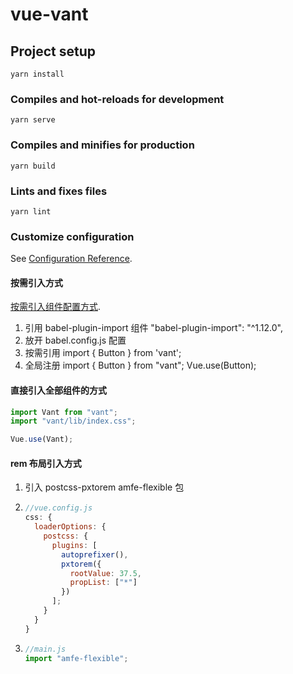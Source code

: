 # vue-vant

## Project setup

```
yarn install
```

### Compiles and hot-reloads for development

```
yarn serve
```

### Compiles and minifies for production

```
yarn build
```

### Lints and fixes files

```
yarn lint
```

### Customize configuration

See [Configuration Reference](https://cli.vuejs.org/config/).

#### 按需引入方式

[按需引入组件配置方式](https://youzan.github.io/vant/#/zh-CN/quickstart).

1. 引用 babel-plugin-import 组件 "babel-plugin-import": "^1.12.0",
2. 放开 babel.config.js 配置
3. 按需引用 import { Button } from 'vant';
4. 全局注册 import { Button } from "vant"; Vue.use(Button);

#### 直接引入全部组件的方式

```javascript
import Vant from "vant";
import "vant/lib/index.css";

Vue.use(Vant);
```

#### rem 布局引入方式

1. 引入 postcss-pxtorem amfe-flexible 包

2. ```javascript
   //vue.config.js
   css: {
     loaderOptions: {
       postcss: {
         plugins: [
           autoprefixer(),
           pxtorem({
             rootValue: 37.5,
             propList: ["*"]
           })
         ];
       }
     }
   }
   ```

3. ```javascript
   //main.js
   import "amfe-flexible";
   ```
